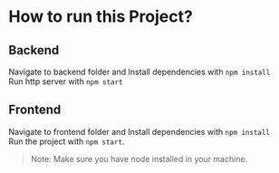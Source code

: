 # How to run this Project?



## Backend
Navigate to backend folder and Install dependencies with `npm install` <br>
Run http server with `npm start`

## Frontend
Navigate to frontend folder and Install dependencies with `npm install` <br>
Run the project with `npm start`.
>Note: Make sure you have node installed in your machine.
